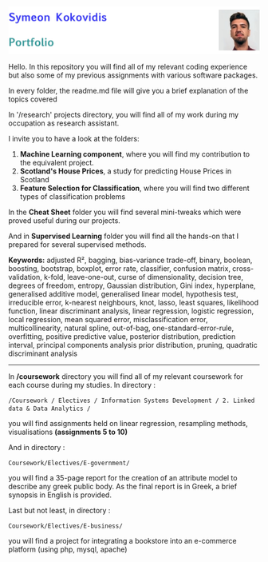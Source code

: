 ![ID banner](id_banner.jpg)

Hello. In this repository you will find all of my relevant coding experience but also some of my previous assignments with various software packages.

In every folder, the readme.md file will give you a brief explanation of the topics covered

In '/research' projects directory, you will find all of my work during my occupation as research assistant. 

I invite you to have a look at the folders:  

1. **Machine Learning component**, where you will find my contribution to the equivalent project.
2. **Scotland's House Prices**, a study for predicting House Prices in Scotland
3. **Feature Selection for Classification**, where you will find two different types of classification problems

In the **Cheat Sheet** folder you will find several mini-tweaks which were proved useful during our projects.

And in **Supervised Learning** folder you will find all the hands-on that I prepared for several supervised methods. 

**Keywords:** adjusted R², bagging, bias-variance trade-off, binary, boolean, boosting, bootstrap, boxplot, error rate, classifier, confusion matrix, cross-validation, k-fold, leave-one-out, curse of dimensionality, decision tree, degrees of freedom, entropy, Gaussian distribution, Gini index, hyperplane, generalised additive model, generalised linear model, hypothesis test, irreducible error, k-nearest neighbours, knot, lasso, least squares, likelihood function, linear discriminant analysis, linear regression, logistic regression, local regression, mean squared error, misclassification error, multicollinearity, natural spline, out-of-bag, one-standard-error-rule, overfitting, positive predictive value, posterior distribution, prediction interval, principal components analysis prior distribution, pruning, quadratic discriminant analysis


<hr> </hr>

In **/coursework** directory you will find all of my relevant coursework for each course during my studies. 
In directory :   

	/Coursework / Electives / Information Systems Development / 2. Linked data & Data Analytics /
   
   you will find assignments held on linear regression, resampling methods, visualisations **(assignments 5 to 10)**
   
   
And in directory :

	Coursework/Electives/E-government/
	
you will find a 35-page report for the creation of an attribute model to describe any greek public body. As the final report is in Greek, a brief synopsis in English is provided.

Last but not least, in directory :


	Coursework/Electives/E-business/
you will find a project for integrating a bookstore into an e-commerce platform (using php, mysql, apache)



